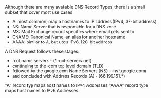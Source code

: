 Although there are many available DNS Record Types, there is a small subset that cover most use cases.

  * A: most common; map a hostnames to IP address (IPv4, 32-bit address)
  * NS: Name Server that is responsible for a DNS zone
  * MX: Mail Exchange record specifies where email gets sent to
  * CNAME: Canonical Name, an alias for another hostname
  * AAAA: similar to A, but uses IPv6, 128-bit address

A DNS Request follows these stages:

  * root name servers - (*.root-servers.net)
  * continuing to the .com top level domain (TLD) 
  * followed by the google.com Name Servers (NS) - (ns*.google.com)
  * and concluded with Address Records (A) - (66.199.151.*)

"A" record typ maps host names to IPv4 Addresses
"AAAA" record type maps host names to IPv6 Addresses
